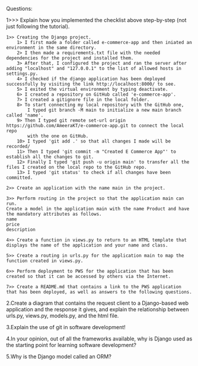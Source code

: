 Questions:

1>>> Explain how you implemented the checklist above step-by-step (not just following the tutorial).

    1>> Creating the Django project.
        1> I first made a folder called e-commerce-app and then iniated an environment in the same directory.
        2> I then made a requirements.txt file with the needed dependencies for the project and installed them. 
        3> After that, I configured the project and ran the server after adding "localhost" and "127.0.0.1" to the list of allowed hosts in settings.py. 
        4> I checked if the django application has been deployed successfully by visiting the link http://localhost:8000/ to see.
        5> I exited the virtual environment by typing deactivate.
        6> I created a repository on GitHub called 'e-commerce-app'.
        7> I created a gitignore file in the local folder.
        8> To start connecting my local repository with the GitHub one,
            I typed git branch -M main to initialize a new main branch called 'name'.
        9> Then I typed git remote set-url origin https://github.com/AmeeraKT/e-commerce-app.git to connect the local repo
            with the one on GitHub.
        10> I typed 'git add .' so that all changes I made will be recorded/
        11> Then I typed 'git commit -m "Created E Commerce App"' to establish all the changes to git.
        12> Finally I typed 'git push -u origin main' to transfer all the files I created on the local repo to the GitHub repo.
        13> I typed 'git status' to check if all changes have been committed.

    2>> Create an application with the name main in the project.

    3>> Perform routing in the project so that the application main can run.
    Create a model in the application main with the name Product and have the mandatory attributes as follows.
    name
    price
    description

    4>> Create a function in views.py to return to an HTML template that displays the name of the application and your name and class.

    5>> Create a routing in urls.py for the application main to map the function created in views.py.
    
    6>> Perform deployment to PWS for the application that has been created so that it can be accessed by others via the Internet.
    
    7>> Create a README.md that contains a link to the PWS application that has been deployed, as well as answers to the following questions.



2.Create a diagram that contains the request client to a Django-based web application and the response it gives, and explain the relationship between urls.py, views.py, models.py, and the html file.

3.Explain the use of git in software development!

4.In your opinion, out of all the frameworks available, why is Django used as the starting point for learning software development?

5.Why is the Django model called an ORM?